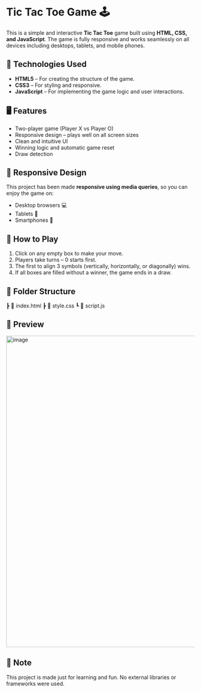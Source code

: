 # Tic Tac Toe Game 🕹️

This is a simple and interactive **Tic Tac Toe** game built using **HTML, CSS, and JavaScript**. The game is fully responsive and works seamlessly on all devices including desktops, tablets, and mobile phones.

## 🔧 Technologies Used

- **HTML5** – For creating the structure of the game.
- **CSS3** – For styling and responsive.
- **JavaScript** – For implementing the game logic and user interactions.

## 🖥️ Features

- Two-player game (Player X vs Player O)
- Responsive design – plays well on all screen sizes
- Clean and intuitive UI
- Winning logic and automatic game reset
- Draw detection

## 📱 Responsive Design

This project has been made **responsive using media queries**, so you can enjoy the game on:

- Desktop browsers 💻  
- Tablets 📱  
- Smartphones 📲  

## 🚀 How to Play

1. Click on any empty box to make your move.
2. Players take turns – 0 starts first.
3. The first to align 3 symbols (vertically, horizontally, or diagonally) wins.
4. If all boxes are filled without a winner, the game ends in a draw.

## 📂 Folder Structure
┣ 📄 index.html
┣ 📄 style.css
┗ 📄 script.js

## 📸 Preview

<img width="821" height="833" alt="image" src="https://github.com/user-attachments/assets/9cfa780b-9149-4841-acb4-888f9450e974" />



## 📌 Note

This project is made just for learning and fun. No external libraries or frameworks were used.

